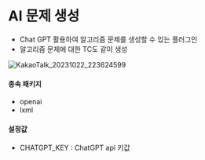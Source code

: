 # AI 문제 생성

- Chat GPT 활용하여 알고리즘 문제를 생성할 수 있는 플러그인
- 알고리즘 문제에 대한 TC도 같이 생성

![KakaoTalk_20231022_223624599](https://github.com/PDA-PRO/COCO-plugin/assets/80380576/ec2f65e5-9965-4251-b4c3-eabea240cbc4)


#### 종속 패키지

- openai
- lxml

#### 설정값

- CHATGPT_KEY : ChatGPT api 키값
